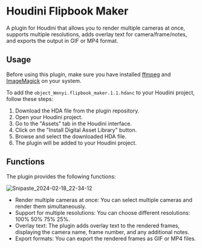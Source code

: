 # Houdini Flipbook Maker

A plugin for Houdini that allows you to render multiple cameras at once, supports multiple resolutions, adds overlay text for camera/frame/notes, and exports the output in GIF or MP4 format.

## Usage

Before using this plugin, make sure you have installed [ffmpeg](https://ffmpeg.org/) and [ImageMagick](https://imagemagick.org/) on your system.

To add the `object_Wenyi.flipbook_maker.1.1.hdanc` to your Houdini project, follow these steps:

1. Download the HDA file from the plugin repository.
2. Open your Houdini project.
3. Go to the "Assets" tab in the Houdini interface.
4. Click on the "Install Digital Asset Library" button.
5. Browse and select the downloaded HDA file.
6. The plugin will be added to your Houdini project.

## Functions

The plugin provides the following functions:

![Snipaste_2024-02-18_22-34-12](https://github.com/wzhang1998/houdini_flipbook_maker/assets/67906283/17257050-cd27-4485-b477-b0e6591e4968)

- Render multiple cameras at once: You can select multiple cameras and render them simultaneously.
- Support for multiple resolutions: You can choose different resolutions: 100% 50% 75% 25%.
- Overlay text: The plugin adds overlay text to the rendered frames, displaying the camera name, frame number, and any additional notes.
- Export formats: You can export the rendered frames as GIF or MP4 files.


